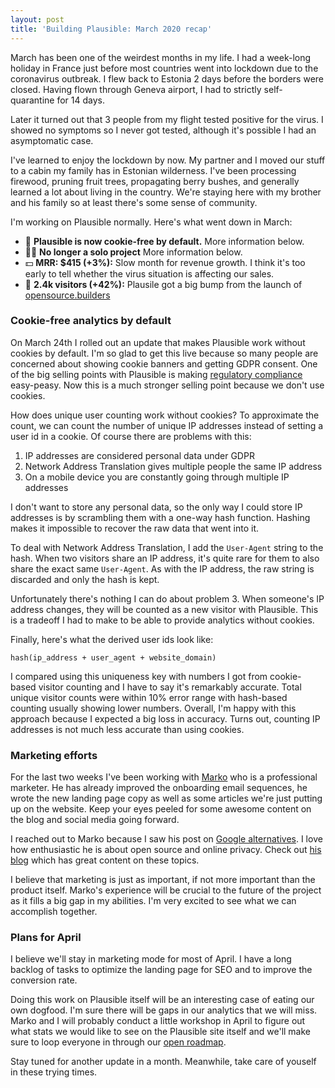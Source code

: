 ```yaml
---
layout: post
title: 'Building Plausible: March 2020 recap'
---
```


March has been one of the weirdest months in my life. I had a week-long holiday in France just before
most countries went into lockdown due to the coronavirus outbreak. I flew back to Estonia 2 days
before the borders were closed. Having flown through Geneva airport, I had to strictly self-quarantine
for 14 days.

Later it turned out that 3 people from my flight tested positive for the virus. I showed no symptoms so
I never got tested, although it's possible I had an asymptomatic case.

I've learned to enjoy the lockdown by now. My partner and I moved our stuff to a cabin my family has
in Estonian wilderness. I've been processing firewood, pruning fruit trees, propagating berry bushes,
and generally learned a lot about living in the country. We're staying here with my brother and his family
so at least there's some sense of community.

I'm working on Plausible normally. Here's what went down in March:

* 🍪 **Plausible is now cookie-free by default.** More information below.
* 🤜🤛 **No longer a solo project** More information below.
* 💵 **MRR: $415 (+3%):** Slow month for revenue growth. I think it's too early to tell whether the virus situation is affecting
our sales.
* 👩 **2.4k visitors (+42%):** Plausile got a big bump from the launch of [opensource.builders](https://opensource.builders)


### Cookie-free analytics by default

On March 24th I rolled out an update that makes Plausible work without cookies by default. I'm so glad
to get this live because so many people are concerned about showing cookie banners and getting GDPR consent.
One of the big selling points with Plausible is making [regulatory compliance](https://plausible.io/data-policy) easy-peasy.
Now this is a much stronger selling point because we don't use cookies.

How does unique user counting work without cookies? To approximate the count, we can count the number of
unique IP addresses instead of setting a user id in a cookie. Of course there are problems with this:
1. IP addresses are considered personal data under GDPR
2. Network Address Translation gives multiple people the same IP address
3. On a mobile device you are constantly going through multiple IP addresses

I don't want to store any personal data, so the only way I could store IP addresses is by scrambling them with
a one-way hash function. Hashing makes it impossible to recover the raw data that went into it.

To deal with Network Address Translation, I add the `User-Agent` string to the hash. When two visitors
share an IP address, it's quite rare for them to also share the exact same `User-Agent`. As with the IP
address, the raw string is discarded and only the hash is kept.

Unfortunately there's nothing I can do about problem 3. When someone's IP address changes, they will be counted as a new visitor with
Plausible. This is a tradeoff I had to make to be able to provide analytics without cookies.

Finally, here's what the derived user ids look like:

```
hash(ip_address + user_agent + website_domain)
```


I compared using this uniqueness key with numbers I got from cookie-based visitor counting and I have to say it's remarkably
accurate. Total unique visitor counts were within 10% error range with hash-based counting usually showing lower numbers. Overall,
I'm happy with this approach because I expected a big loss in accuracy. Turns out, counting IP addresses is not much less accurate than
using cookies.

### Marketing efforts

For the last two weeks I've been working with [Marko](https://twitter.com/markosaric) who is a professional marketer. He has already
improved the onboarding email sequences, he wrote the new landing page copy as well as some articles
we're just putting up on the website. Keep your eyes peeled for some awesome content on the blog and social media going forward.

I reached out to Marko because I saw his post on [Google alternatives](https://markosaric.com/degoogleify/). I love how enthusiastic
he is about open source and online privacy. Check out [his blog](https://markosaric.com/) which has great content on these topics.

I believe that marketing is just as important, if not more important than the product itself.
Marko's experience will be crucial to the future of the project as it fills a big gap in my abilities. I'm very
excited to see what we can accomplish together.

### Plans for April

I believe we'll stay in marketing mode for most of April. I have a long backlog of tasks to optimize the landing page for SEO
and to improve the conversion rate.

Doing this work on Plausible itself will be an interesting case of eating our own dogfood. I'm sure there will be gaps in our
analytics that we will miss. Marko and I will probably conduct a little workshop in April to figure out what stats we
would like to see on the Plausible site itself and we'll make sure to loop everyone in through our [open roadmap](https://feedback.plausible.io/roadmap).

Stay tuned for another update in a month. Meanwhile, take care of youself in these trying times.
